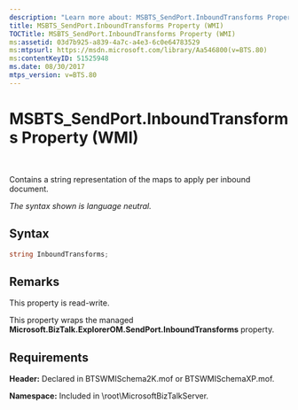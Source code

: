 ```yaml
---
description: "Learn more about: MSBTS_SendPort.InboundTransforms Property (WMI)"
title: MSBTS_SendPort.InboundTransforms Property (WMI)
TOCTitle: MSBTS_SendPort.InboundTransforms Property (WMI)
ms:assetid: 03d7b925-a839-4a7c-a4e3-6c0e64783529
ms:mtpsurl: https://msdn.microsoft.com/library/Aa546800(v=BTS.80)
ms:contentKeyID: 51525948
ms.date: 08/30/2017
mtps_version: v=BTS.80
---
```


# MSBTS\_SendPort.InboundTransforms Property (WMI)

 

Contains a string representation of the maps to apply per inbound document.

*The syntax shown is language neutral.*

## Syntax

```C#
string InboundTransforms;  
```

## Remarks

This property is read-write.

This property wraps the managed **Microsoft.BizTalk.ExplorerOM.SendPort.InboundTransforms** property.

## Requirements

**Header:** Declared in BTSWMISchema2K.mof or BTSWMISchemaXP.mof.

**Namespace:** Included in \\root\\MicrosoftBizTalkServer.

